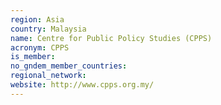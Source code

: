 ```yaml
---
region: Asia
country: Malaysia
name: Centre for Public Policy Studies (CPPS)
acronym: CPPS
is_member: 
no_gndem_member_countries: 
regional_network: 
website: http://www.cpps.org.my/
---
```

